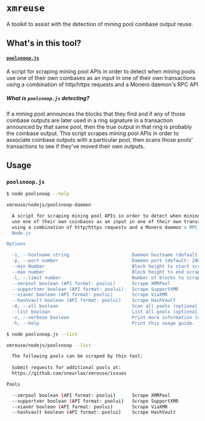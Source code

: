 # `xmreuse`
A toolkit to assist with the detection of mining pool coinbase output reuse.

## What's in this tool?
#### [`poolsnoop.js`](#poolsnoopjs-1)
A script for scraping mining pool APIs in order to detect when mining pools use one of their own coinbases as an input in one of their own transactions using a combination of http/https requests and a Monero daemon's RPC API

##### What is `poolsnoop.js` detecting?
If a mining pool announces the blocks that they find and if any of those coinbase outputs are later used in a ring signature in a transaction announced by that same pool, then the true output in that ring is probably the coinbase output.  This script scrapes mining pool APIs in order to associate coinbase outputs with a particular pool, then scans those pools' transactions to see if they've moved their own outputs.

## Usage

### `poolsnoop.js`
```bash
$ node poolsnoop --help

xmreuse/nodejs/poolsnoop-daemon

  A script for scraping mining pool APIs in order to detect when mining pools   
  use one of their own coinbases as an input in one of their own transactions   
  using a combination of http/https requests and a Monero daemon's RPC API in   
  Node.js                                                                       

Options

  -i, --hostname string                       Daemon hostname (default: "127.0.0.1")                          
  -p, --port number                           Daemon port (default: 28083)                                    
  --min Number                                Block height to start scrape (default: 0)                       
  --max number                                Block height to end scrape (default: current height)            
  -l, --limit number                          Number of blocks to scrape.  If set, overrides --min (optional) 
  --xmrpool boolean (API format: poolui)      Scrape XMRPool                                                  
  --supportxmr boolean (API format: poolui)   Scrape SupportXMR                                               
  --viaxmr boolean (API format: poolui)       Scrape ViaXMR                                                   
  --hashvault boolean (API format: poolui)    Scrape HashVault                                                
  -A, --all boolean                           Scan all pools (optional)                                       
  --list boolean                              List all pools (optional)                                       
  -v, --verbose boolean                       Print more information (default: false)                         
  -h, --help                                  Print this usage guide.
```
```bash
$ node poolsnoop.js --list

xmreuse/nodejs/poolsnoop --list

  The following pools can be scraped by this tool:                              
                                                                                
  Submit requests for additional pools at:                                      
  https://github.com/sneurlax/xmreuse/issues                                    

Pools

  --xmrpool boolean (API format: poolui)      Scrape XMRPool    
  --supportxmr boolean (API format: poolui)   Scrape SupportXMR 
  --viaxmr boolean (API format: poolui)       Scrape ViaXMR     
  --hashvault boolean (API format: poolui)    Scrape HashVault
```
